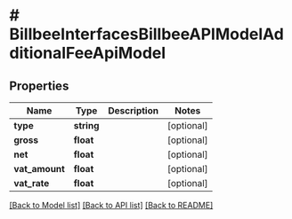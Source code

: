 # # BillbeeInterfacesBillbeeAPIModelAdditionalFeeApiModel

## Properties

Name | Type | Description | Notes
------------ | ------------- | ------------- | -------------
**type** | **string** |  | [optional]
**gross** | **float** |  | [optional]
**net** | **float** |  | [optional]
**vat_amount** | **float** |  | [optional]
**vat_rate** | **float** |  | [optional]

[[Back to Model list]](../../README.md#models) [[Back to API list]](../../README.md#endpoints) [[Back to README]](../../README.md)
